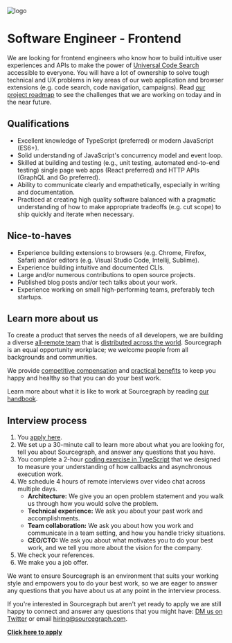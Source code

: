 ![logo](https://sourcegraph.com/.assets/img/sourcegraph-light-head-logo.svg)

# Software Engineer - Frontend

We are looking for frontend engineers who know how to build intuitive user experiences and APIs to make the power of [Universal Code Search](https://about.sourcegraph.com/product) accessible to everyone. You will have a lot of ownership to solve tough technical and UX problems in key areas of our web application and browser extensions (e.g. code search, code navigation, campaigns). Read [our project roadmap](https://docs.google.com/document/d/1cBsE9801DcBF9chZyMnxRdolqM_1c2pPyGQz15QAvYI/edit#heading=h.g2wq4qci7wj0) to see the challenges that we are working on today and in the near future.

## Qualifications

- Excellent knowledge of TypeScript (preferred) or modern JavaScript (ES6+).
- Solid understanding of JavaScript's concurrency model and event loop.
- Skilled at building and testing (e.g., unit testing, automated end-to-end testing) single page web apps (React preferred) and HTTP APIs (GraphQL and Go preferred).
- Ability to communicate clearly and empathetically, especially in writing and documentation.
- Practiced at creating high quality software balanced with a pragmatic understanding of how to make appropriate tradeoffs (e.g. cut scope) to ship quickly and iterate when necessary.

## Nice-to-haves

- Experience building extensions to browsers (e.g. Chrome, Firefox, Safari) and/or editors (e.g. Visual Studio Code, Intellij, Sublime).
- Experience building intuitive and documented CLIs.
- Large and/or numerous contributions to open source projects.
- Published blog posts and/or tech talks about your work.
- Experience working on small high-performing teams, preferably tech startups.

## Learn more about us

To create a product that serves the needs of all developers, we are building a diverse [all-remote team](https://about.sourcegraph.com/company/remote) that is [distributed across the world](https://about.sourcegraph.com/company/team). Sourcegraph is an equal opportunity workplace; we welcome people from all backgrounds and communities.

We provide [competitive compensation](https://about.sourcegraph.com/handbook/people-ops/compensation) and [practical benefits](https://about.sourcegraph.com/handbook/people-ops/benefits-and-perks) to keep you happy and healthy so that you can do your best work.

Learn more about what it is like to work at Sourcegraph by reading [our handbook](https://about.sourcegraph.com/handbook/).

## Interview process

1. You [apply here](https://hire.withgoogle.com/public/jobs/sourcegraphcom/view/P_AAAAAADAAC5LV8Nx5OHMF9?trackingTag=careersRepository).
1. We set up a 30-minute call to learn more about what you are looking for, tell you about Sourcegraph, and answer any questions that you have.
1. You complete a 2-hour [coding exercise in TypeScript](software-engineer-coding-exercise.md#typescript-coding-exercise) that we designed to measure your understanding of how callbacks and asynchronous execution work.
1. We schedule 4 hours of remote interviews over video chat across multiple days.
   - **Architecture:** We give you an open problem statement and you walk us through how you would solve the problem.
   - **Technical experience:** We ask you about your past work and accomplishments.
   - **Team collaboration:** We ask you about how you work and communicate in a team setting, and how you handle tricky situations.
   - **CEO/CTO:** We ask you about what motivates you to do your best work, and we tell you more about the vision for the company.
1. We check your references.
1. We make you a job offer.

We want to ensure Sourcegraph is an environment that suits your working style and empowers you to do your best work, so we are eager to answer any questions that you have about us at any point in the interview process.

If you're interested in Sourcegraph but aren't yet ready to apply we are still happy to connect and answer any questions that you might have: [DM us on Twitter](https://twitter.com/srcgraph) or email hiring@sourcegraph.com.

**[Click here to apply](https://hire.withgoogle.com/public/jobs/sourcegraphcom/view/P_AAAAAADAAC5LV8Nx5OHMF9?trackingTag=careersRepository)**
